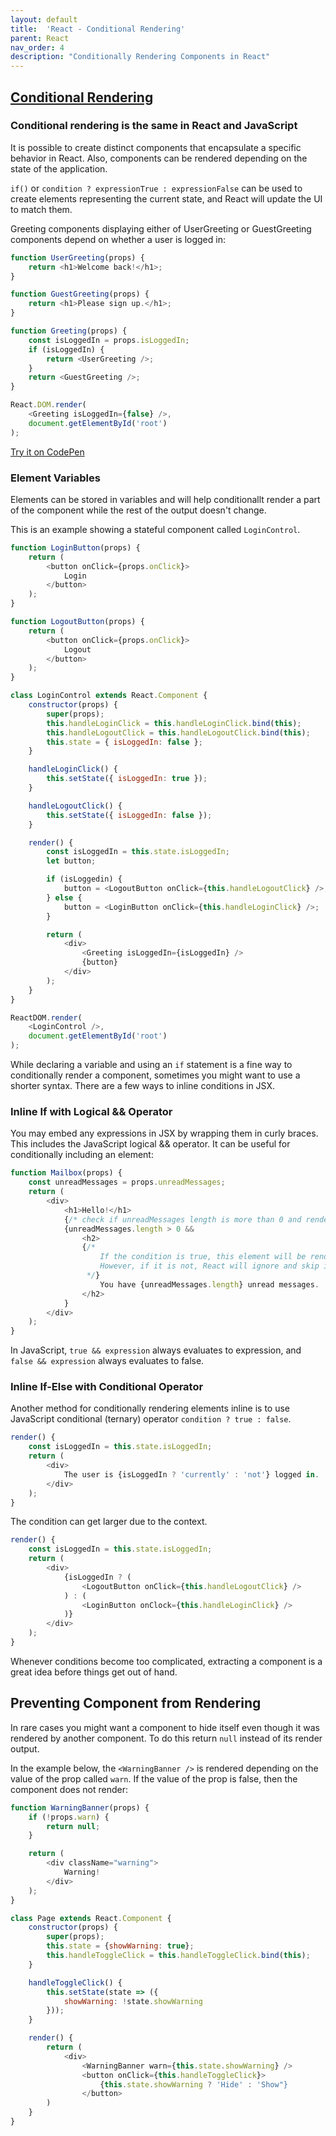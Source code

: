 ```yaml
---
layout: default
title:  'React - Conditional Rendering'
parent: React
nav_order: 4
description: "Conditionally Rendering Components in React"
---
```


## [Conditional Rendering](https://reactjs.org/docs/conditional-rendering.html)

### Conditional rendering is the same in React and JavaScript

It is possible to create distinct components that encapsulate a specific behavior in React. Also, components can be rendered depending on the state of the application.

`if()` or `condition ? expressionTrue : expressionFalse` can be used to create elements representing the current state, and React will update the UI to match them.

Greeting components displaying either of UserGreeting or GuestGreeting components depend on whether a user is logged in:

```js
function UserGreeting(props) {
    return <h1>Welcome back!</h1>;
}

function GuestGreeting(props) {
    return <h1>Please sign up.</h1>;
}

function Greeting(props) {
    const isLoggedIn = props.isLoggedIn;
    if (isLoggedIn) {
        return <UserGreeting />;
    }
    return <GuestGreeting />;
}

React.DOM.render(
    <Greeting isLoggedIn={false} />,
    document.getElementById('root')
);
```

[Try it on CodePen](https://codepen.io/gaearon/pen/ZpVxNq?editors=0011)

### Element Variables

Elements can be stored in variables and will help conditionallt render a part of the component while the rest of the output doesn't change.

This is an example showing a stateful component called `LoginControl`.

```js
function LoginButton(props) {
    return (
        <button onClick={props.onClick}>
            Login
        </button>
    );
}

function LogoutButton(props) {
    return (
        <button onClick={props.onClick}>
            Logout
        </button>
    );
}

class LoginControl extends React.Component {
    constructor(props) {
        super(props);
        this.handleLoginClick = this.handleLoginClick.bind(this);
        this.handleLogoutClick = this.handleLogoutClick.bind(this);
        this.state = { isLoggedIn: false };
    }

    handleLoginClick() {
        this.setState({ isLoggedIn: true });
    }

    handleLogoutClick() {
        this.setState({ isLoggedIn: false });
    }

    render() {
        const isLoggedIn = this.state.isLoggedIn;
        let button;

        if (isLoggedin) {
            button = <LogoutButton onClick={this.handleLogoutClick} />;
        } else {
            button = <LoginButton onClick={this.handleLoginClick} />;
        }

        return (
            <div>
                <Greeting isLoggedIn={isLoggedIn} />
                {button}
            </div>
        );
    }
}

ReactDOM.render(
    <LoginControl />,
    document.getElementById('root')
);
```

While declaring a variable and using an `if` statement is a fine way to conditionally render a component, sometimes you might want to use a shorter syntax. There are a few ways to inline conditions in JSX.

### Inline If with Logical && Operator

You may embed any expressions in JSX by wrapping them in curly braces. This includes the JavaScript logical && operator. It can be useful for conditionally including an element:

```js
function Mailbox(props) {
    const unreadMessages = props.unreadMessages;
    return (
        <div>
            <h1>Hello!</h1>
            {/* check if unreadMessages length is more than 0 and render the JSX */}
            {unreadMessages.length > 0 &&
                <h2>
                {/*
                    If the condition is true, this element will be rendered
                    However, if it is not, React will ignore and skip it.
                 */}
                    You have {unreadMessages.length} unread messages.
                </h2>
            }
        </div>
    );
}
```

In JavaScript, `true && expression` always evaluates to expression, and `false && expression` always evaluates to false.

### Inline If-Else with Conditional Operator

Another method for conditionally rendering elements inline is to use JavaScript conditional (ternary) operator `condition ? true : false`.

```js
render() {
    const isLoggedIn = this.state.isLoggedIn;
    return (
        <div>
            The user is {isLoggedIn ? 'currently' : 'not'} logged in.
        </div>
    );
}
```

The condition can get larger due to the context.

```js
render() {
    const isLoggedIn = this.state.isLoggedIn;
    return (
        <div>
            {isLoggedIn ? (
                <LogoutButton onClick={this.handleLogoutClick} />
            ) : (
                <LoginButton onClock={this.handleLoginClick} />
            )}
        </div>
    );
}
```

Whenever conditions become too complicated, extracting a component is a great idea before things get out of hand.

## Preventing Component from Rendering

In rare cases you might want a component to hide itself even though it was rendered by another component. To do this return `null` instead of its render output.

In the example below, the `<WarningBanner />` is rendered depending on the value of the prop called `warn`. If the value of the prop is false, then the component does not render:

```js
function WarningBanner(props) {
    if (!props.warn) {
        return null;
    }

    return (
        <div className="warning">
            Warning!
        </div>
    );
}

class Page extends React.Component {
    constructor(props) {
        super(props);
        this.state = {showWarning: true};
        this.handleToggleClick = this.handleToggleClick.bind(this);
    }

    handleToggleClick() {
        this.setState(state => ({
            showWarning: !state.showWarning
        }));
    }

    render() {
        return (
            <div>
                <WarningBanner warn={this.state.showWarning} />
                <button onClick={this.handleToggleClick}>
                    {this.state.showWarning ? 'Hide' : 'Show"}
                </button>
        )
    }
}
```

